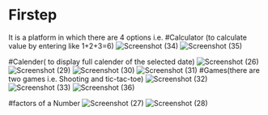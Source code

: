 
# Firstep
It is a platform in which there are 4 options i.e. 
#Calculator (to calculate value by entering like 1+2+3=6)
![Screenshot (34)](https://github.com/Pratham0103/Firstep/assets/63046306/2e409d48-db54-466c-9644-1715bbb7ce58)
![Screenshot (35)](https://github.com/Pratham0103/Firstep/assets/63046306/ffb5c209-f94f-4c15-a2f8-e4619c8cb12b)

#Calender( to display full calender of the selected date)
![Screenshot (26)](https://github.com/Pratham0103/Firstep/assets/63046306/4b983428-59a7-4a40-9363-85930d4b1dcd)
![Screenshot (29)](https://github.com/Pratham0103/Firstep/assets/63046306/ed1c0dc7-4509-45a6-9069-fa3db3190e81)
![Screenshot (30)](https://github.com/Pratham0103/Firstep/assets/63046306/6ad760ed-ddad-49b5-9009-351b849bf94b)
![Screenshot (31)](https://github.com/Pratham0103/Firstep/assets/63046306/03c4dc5d-c0b6-4602-8d3b-ece090d1cb94)
#Games(there are two games i.e. Shooting and tic-tac-toe)
![Screenshot (32)](https://github.com/Pratham0103/Firstep/assets/63046306/325d490e-08e7-4e26-828f-3252b4d37612)
![Screenshot (33)](https://github.com/Pratham0103/Firstep/assets/63046306/645d6060-765e-42ce-b07e-12b30be8055e)
![Screenshot (36)](https://github.com/Pratham0103/Firstep/assets/63046306/65a977db-f76e-47c2-a931-fb3391f0bc9a)

#factors of a Number
![Screenshot (27)](https://github.com/Pratham0103/Firstep/assets/63046306/086fe049-3cfe-4974-b49d-419b90fa4dcf)
![Screenshot (28)](https://github.com/Pratham0103/Firstep/assets/63046306/d13b3c2a-bb83-4a9a-9f12-00a8e5341690)




